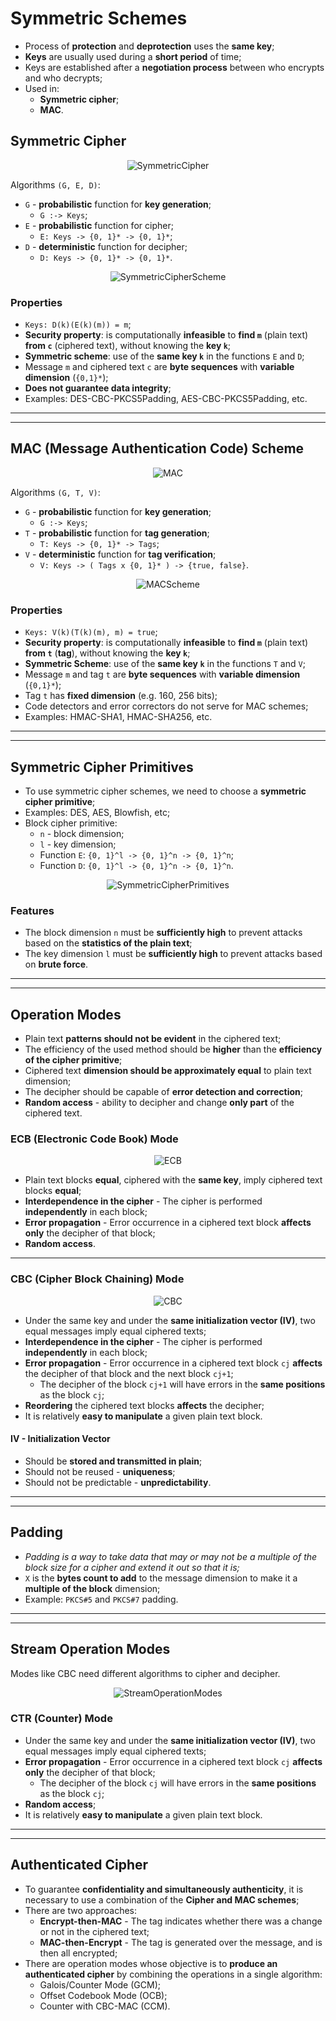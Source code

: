 # Symmetric Schemes

* Process of **protection** and **deprotection** uses the **same key**;
* **Keys** are usually used during a **short period** of time;
* Keys are established after a **negotiation process** between who encrypts and who decrypts;
* Used in:
  * **Symmetric cipher**;
  * **MAC**.

## Symmetric Cipher

<p align="center">
    <img src="./docs/seginf-diagrams-SymmetricCipher.svg" alt="SymmetricCipher" align="center"/>
</p>

Algorithms `(G, E, D)`:
* `G` - **probabilistic** function for **key generation**;
  * `G :-> Keys`;
* `E` - **probabilistic** function for cipher;
  * `E: Keys -> {0, 1}* -> {0, 1}*`;
* `D` - **deterministic** function for decipher;
  * `D: Keys -> {0, 1}* -> {0, 1}*`. 

<p align="center">
    <img src="./docs/seginf-diagrams-SymmetricCipherScheme.svg" alt="SymmetricCipherScheme" align="center"/>
</p>

### Properties

* `Keys: D(k)(E(k)(m)) = m`;
* **Security property**: is computationally **infeasible** to **find `m`** (plain text) **from `c`** (ciphered text), without knowing the **key `k`**;
* **Symmetric scheme**: use of the **same key `k`** in the functions `E` and `D`;
* Message `m` and ciphered text `c` are **byte sequences** with **variable dimension** (`{0,1}*`);
* **Does not guarantee data integrity**;
* Examples: DES-CBC-PKCS5Padding, AES-CBC-PKCS5Padding, etc.

---
---

## MAC (Message Authentication Code) Scheme

<p align="center">
    <img src="./docs/seginf-diagrams-MAC.svg" alt="MAC" align="center"/>
</p>

Algorithms `(G, T, V)`:
* `G` - **probabilistic** function for **key generation**;
  * `G :-> Keys`;
* `T` - **probabilistic** function for **tag generation**;
  * `T: Keys -> {0, 1}* -> Tags`;
* `V` - **deterministic** function for **tag verification**;
  * `V: Keys -> ( Tags x {0, 1}* ) -> {true, false}`.

<p align="center">
    <img src="./docs/seginf-diagrams-MACScheme.svg" alt="MACScheme" align="center"/>
</p>

### Properties 

* `Keys: V(k)(T(k)(m), m) = true`;
* **Security property**: is computationally **infeasible** to **find `m`** (plain text) **from `t`** (**tag**), without knowing the **key `k`**;
* **Symmetric Scheme**: use of the **same key `k`** in the functions `T` and `V`;
* Message `m` and tag `t` are **byte sequences** with **variable dimension** (`{0,1}*`);
* Tag `t` has **fixed dimension** (e.g. 160, 256 bits);
* Code detectors and error correctors do not serve for MAC schemes;
* Examples: HMAC-SHA1, HMAC-SHA256, etc.

---
---

## Symmetric Cipher Primitives

* To use symmetric cipher schemes, we need to choose a **symmetric cipher primitive**;
* Examples: DES, AES, Blowfish, etc;
* Block cipher primitive:
  * `n` - block dimension;
  * `l` - key dimension;
  * Function `E`: `{0, 1}^l -> {0, 1}^n -> {0, 1}^n`;
  * Function `D`: `{0, 1}^l -> {0, 1}^n -> {0, 1}^n`.

<p align="center">
    <img src="./docs/seginf-diagrams-SymmetricCipherPrimitives.svg" alt="SymmetricCipherPrimitives" align="center"/>
</p>

### Features

* The block dimension `n` must be **sufficiently high** to prevent attacks based on the **statistics of the plain text**;
* The key dimension `l` must be **sufficiently high** to prevent attacks based on **brute force**.

---
---

## Operation Modes

* Plain text **patterns should not be evident** in the ciphered text;
* The efficiency of the used method should be **higher** than the **efficiency of the cipher primitive**;
* Ciphered text **dimension should be approximately equal** to plain text dimension;
* The decipher should be capable of **error detection and correction**;
* **Random access** - ability to decipher and change **only part** of the ciphered text.

### ECB (Electronic Code Book) Mode

<p align="center">
    <img src="./docs/seginf-diagrams-ECB.svg" alt="ECB" align="center"/>
</p>

* Plain text blocks **equal**, ciphered with the **same key**, imply ciphered text blocks **equal**;
* **Interdependence in the cipher** - The cipher is performed **independently** in each block;
* **Error propagation** - Error occurrence in a ciphered text block **affects only** the decipher of that block;
* **Random access**.

---

### CBC (Cipher Block Chaining) Mode

<p align="center">
    <img src="./docs/seginf-diagrams-CBC.svg" alt="CBC" align="center"/>
</p>

* Under the same key and under the **same initialization vector (IV)**, two equal messages imply equal ciphered texts;
* **Interdependence in the cipher** - The cipher is performed **independently** in each block;
* **Error propagation** - Error occurrence in a ciphered text block `cj` **affects** the decipher of that block and the next block `cj+1`;
  * The decipher of the block `cj+1` will have errors in the **same positions** as the block `cj`;
* **Reordering** the ciphered text blocks **affects** the decipher;
* It is relatively **easy to manipulate** a given plain text block.

#### IV - Initialization Vector

* Should be **stored and transmitted in plain**;
* Should not be reused - **uniqueness**;
* Should not be predictable - **unpredictability**.

---
---

## Padding

* *Padding is a way to take data that may or may not be a multiple of the block size for a cipher and extend it out so that it is;*
* `X` is the **bytes count to add** to the message dimension to make it a **multiple of the block** dimension;
* Example: `PKCS#5` and `PKCS#7` padding.

---
---

## Stream Operation Modes

Modes like CBC need different algorithms to cipher and decipher.

<p align="center">
    <img src="./docs/seginf-diagrams-StreamOperationModes.svg" alt="StreamOperationModes" align="center"/>
</p>

### CTR (Counter) Mode

<!--Add image-->

* Under the same key and under the **same initialization vector (IV)**, two equal messages imply equal ciphered texts;
* **Error propagation** - Error occurrence in a ciphered text block `cj` **affects only** the decipher of that block;
  * The decipher of the block `cj` will have errors in the **same positions** as the block `cj`;
* **Random access**;
* It is relatively **easy to manipulate** a given plain text block.

---
---

## Authenticated Cipher

* To guarantee **confidentiality and simultaneously authenticity**, it is necessary to use a combination of the **Cipher and MAC schemes**;
* There are two approaches:
  * **Encrypt-then-MAC** - The tag indicates whether there was a change or not in the ciphered text;
  * **MAC-then-Encrypt** - The tag is generated over the message, and is then all encrypted;
* There are operation modes whose objective is to **produce an authenticated cipher** by combining the operations in a single algorithm:
  * Galois/Counter Mode (GCM);
  * Offset Codebook Mode (OCB);
  * Counter with CBC-MAC (CCM).
